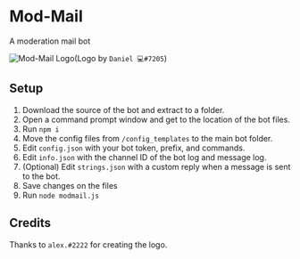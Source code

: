 # Mod-Mail
A moderation mail bot

![Mod-Mail Logo](https://github.com/TechGeekGamer/Mod-Mail/blob/master/img/image1.png)(Logo by `Daniel 💻#7205`)

## Setup
1. Download the source of the bot and extract to a folder.
2. Open a command prompt window and get to the location of the bot files.
3. Run `npm i`
4. Move the config files from `/config_templates` to the main bot folder.
5. Edit `config.json` with your bot token, prefix, and commands.
6. Edit `info.json` with the channel ID of the bot log and message log.
7. (Optional) Edit `strings.json` with a custom reply when a message is sent to the bot.
8. Save changes on the files
9. Run `node modmail.js`

## Credits
Thanks to `alex.#2222` for creating the logo.
